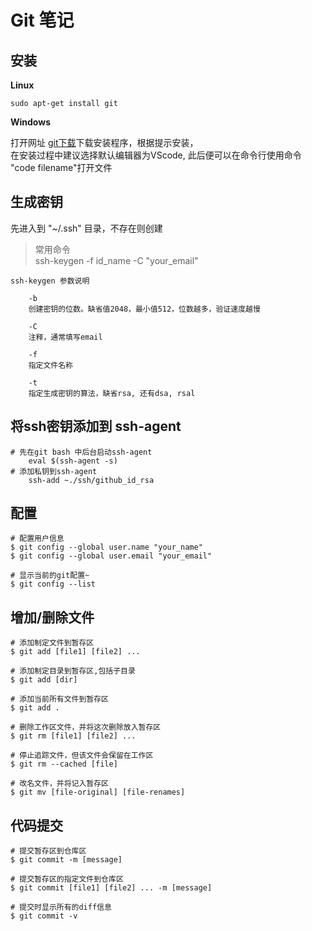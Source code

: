 # Git 笔记
## 安装
**Linux**
~~~
sudo apt-get install git
~~~
**Windows**     

打开网址 [git下载](http://git-scm.com/download/win)下载安装程序，根据提示安装，     
在安装过程中建议选择默认编辑器为VScode, 此后便可以在命令行使用命令 "code filename"打开文件
## 生成密钥
先进入到 "~/.ssh" 目录，不存在则创建     
> 常用命令  
> ssh-keygen -f id_name -C "your_email"
~~~
ssh-keygen 参数说明

    -b
    创建密钥的位数。缺省值2048，最小值512，位数越多，验证速度越慢

    -C
    注释，通常填写email

    -f 
    指定文件名称
    
    -t
    指定生成密钥的算法，缺省rsa, 还有dsa, rsal
~~~
## 将ssh密钥添加到 ssh-agent

~~~
# 先在git bash 中后台启动ssh-agent
    eval $(ssh-agent -s)
# 添加私钥到ssh-agent
    ssh-add ~./ssh/github_id_rsa
~~~

## 配置
~~~
# 配置用户信息
$ git config --global user.name "your_name"
$ git config --global user.email "your_email"

# 显示当前的git配置~
$ git config --list
~~~
## 增加/删除文件
~~~
# 添加制定文件到暂存区
$ git add [file1] [file2] ...

# 添加制定目录到暂存区,包括子目录
$ git add [dir]

# 添加当前所有文件到暂存区
$ git add .

# 删除工作区文件，并将这次删除放入暂存区
$ git rm [file1] [file2] ...

# 停止追踪文件，但该文件会保留在工作区
$ git rm --cached [file]

# 改名文件，并将记入暂存区
$ git mv [file-original] [file-renames]
~~~
## 代码提交
~~~
# 提交暂存区到仓库区
$ git commit -m [message]

# 提交暂存区的指定文件到仓库区
$ git commit [file1] [file2] ... -m [message]

# 提交时显示所有的diff信息
$ git commit -v
~~~